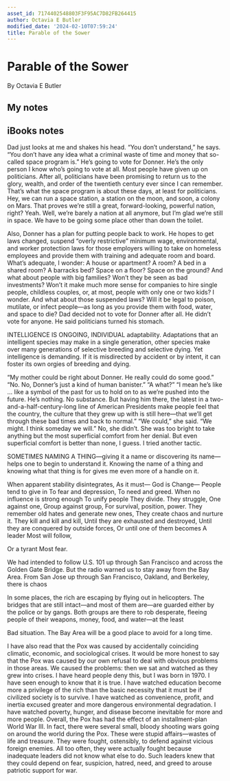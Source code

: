 ```yaml
---
asset_id: 7174402548803F3F95AC7D82FB264415
author: Octavia E Butler
modified_date: '2024-02-10T07:59:24'
title: Parable of the Sower
---
```


# Parable of the Sower

By Octavia E Butler

## My notes <a name="my_notes_dont_delete"></a>



## iBooks notes <a name="ibooks_notes_dont_delete"></a>


Dad just looks at me and shakes his head. “You don’t understand,” he says. “You don’t have any idea what a criminal waste of time and money that so-called space program is.” He’s going to vote for Donner. He’s the only person I know who’s going to vote at all. Most people have given up on politicians. After all, politicians have been promising to return us to the glory, wealth, and order of the twentieth century ever since I can remember. That’s what the space program is about these days, at least for politicians. Hey, we can run a space station, a station on the moon, and soon, a colony on Mars. That proves we’re still a great, forward-looking, powerful nation, right?
Yeah.
Well, we’re barely a nation at all anymore, but I’m glad we’re still in space. We have to be going some place other than down the toilet.

Also, Donner has a plan for putting people back to work. He hopes to get laws changed, suspend “overly restrictive” minimum wage, environmental, and worker protection laws for those employers willing to take on homeless employees and provide them with training and adequate room and board.
What’s adequate, I wonder: A house or apartment? A room? A bed in a shared room? A barracks bed? Space on a floor? Space on the ground? And what about people with big families? Won’t they be seen as bad investments? Won’t it make much more sense for companies to hire single people, childless couples, or, at most, people with only one or two kids? I wonder.
And what about those suspended laws? Will it be legal to poison, mutilate, or infect people—as long as you provide them with food, water, and space to die?
Dad decided not to vote for Donner after all. He didn’t vote for anyone. He said politicians turned his stomach.

INTELLIGENCE IS ONGOING, INDIVIDUAL adaptability. Adaptations that an intelligent species may make in a single generation, other species make over many generations of selective breeding and selective dying. Yet intelligence is demanding. If it is misdirected by accident or by intent, it can foster its own orgies of breeding and dying.

“My mother could be right about Donner. He really could do some good.”
“No. No, Donner’s just a kind of human banister.”
“A what?”
“I mean he’s like … like a symbol of the past for us to hold on to as we’re pushed into the future. He’s nothing. No substance. But having him there, the latest in a two-and-a-half-century-long line of American Presidents make people feel that the country, the culture that they grew up with is still here—that we’ll get through these bad times and back to normal.”
“We could,” she said. “We might. I think someday we will.” No, she didn’t. She was too bright to take anything but the most superficial comfort from her denial. But even superficial comfort is better than none, I guess. I tried another tactic.

SOMETIMES NAMING A THING—giving it a name or discovering its name—helps one to begin to understand it. Knowing the name of a thing and knowing what that thing is for gives me even more of a handle on it.

When apparent stability disintegrates,
As it must—
God is Change—
People tend to give in
To fear and depression,
To need and greed.
When no influence is strong enough
To unify people
They divide.
They struggle,
One against one,
Group against group,
For survival, position, power.
They remember old hates and generate new ones,
They create chaos and nurture it.
They kill and kill and kill,
Until they are exhausted and destroyed,
Until they are conquered by outside forces,
Or until one of them becomes
A leader
Most will follow,

Or a tyrant
Most fear.

We had intended to follow U.S. 101 up through San Francisco and across the Golden Gate Bridge. But the radio warned us to stay away from the Bay Area. From San Jose up through San Francisco, Oakland, and Berkeley, there is chaos

In some places, the rich are escaping by flying out in helicopters. The bridges that are still intact—and most of them are—are guarded either by the police or by gangs. Both groups are there to rob desperate, fleeing people of their weapons, money, food, and water—at the least

Bad situation. The Bay Area will be a good place to avoid for a long time.

I have also read that the Pox was caused by accidentally coinciding climatic, economic, and sociological crises. It would be more honest to say that the Pox was caused by our own refusal to deal with obvious problems in those areas. We caused the problems: then we sat and watched as they grew into crises. I have heard people deny this, but I was born in 1970. I have seen enough to know that it is true. I have watched education become more a privilege of the rich than the basic necessity that it must be if civilized society is to survive. I have watched as convenience, profit, and inertia excused greater and more dangerous environmental degradation. I have watched poverty, hunger, and disease become inevitable for more and more people.
Overall, the Pox has had the effect of an installment-plan World War III. In fact, there were several small, bloody shooting wars going on around the world during the Pox. These were stupid affairs—wastes of life and treasure. They were fought, ostensibly, to defend against vicious foreign enemies. All too often, they were actually fought because inadequate leaders did not know what else to do. Such leaders knew that they could depend on fear, suspicion, hatred, need, and greed to arouse patriotic support for war.